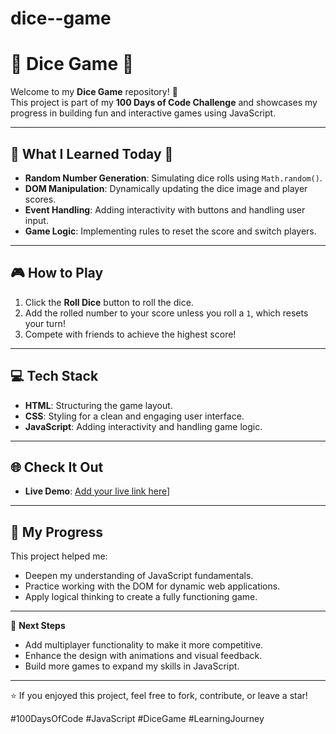 # dice--game
# 🎲 Dice Game 🎲

Welcome to my **Dice Game** repository! 🚀  
This project is part of my **100 Days of Code Challenge** and showcases my progress in building fun and interactive games using JavaScript.

---

## 🌟 What I Learned Today 🌟
- **Random Number Generation**: Simulating dice rolls using `Math.random()`.
- **DOM Manipulation**: Dynamically updating the dice image and player scores.
- **Event Handling**: Adding interactivity with buttons and handling user input.
- **Game Logic**: Implementing rules to reset the score and switch players.

---

## 🎮 How to Play
1. Click the **Roll Dice** button to roll the dice.
2. Add the rolled number to your score unless you roll a `1`, which resets your turn!
3. Compete with friends to achieve the highest score!

---

## 💻 Tech Stack
- **HTML**: Structuring the game layout.
- **CSS**: Styling for a clean and engaging user interface.
- **JavaScript**: Adding interactivity and handling game logic.

---

## 🌐 Check It Out
- **Live Demo**: [Add your live link here](https://nafiisa7.github.io/dice--game/)]

---

## 🚀 My Progress
This project helped me:
- Deepen my understanding of JavaScript fundamentals.
- Practice working with the DOM for dynamic web applications.
- Apply logical thinking to create a fully functioning game.

---

🌱 **Next Steps**
- Add multiplayer functionality to make it more competitive.
- Enhance the design with animations and visual feedback.
- Build more games to expand my skills in JavaScript.

---

⭐ If you enjoyed this project, feel free to fork, contribute, or leave a star!

#100DaysOfCode #JavaScript #DiceGame #LearningJourney

